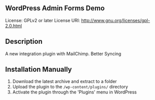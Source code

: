 ## WordPress Admin Forms Demo
License: GPLv2 or later
License URI: http://www.gnu.org/licenses/gpl-2.0.html

## Description
A new integration plugin with MailChimp. Better Syncing

## Installation Manually
1. Download the latest archive and extract to a folder
2. Upload the plugin to the `/wp-content/plugins/` directory
3. Activate the plugin through the 'Plugins' menu in WordPress
